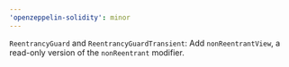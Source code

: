```yaml
---
'openzeppelin-solidity': minor
---
```


`ReentrancyGuard` and `ReentrancyGuardTransient`: Add `nonReentrantView`, a read-only version of the `nonReentrant` modifier.
